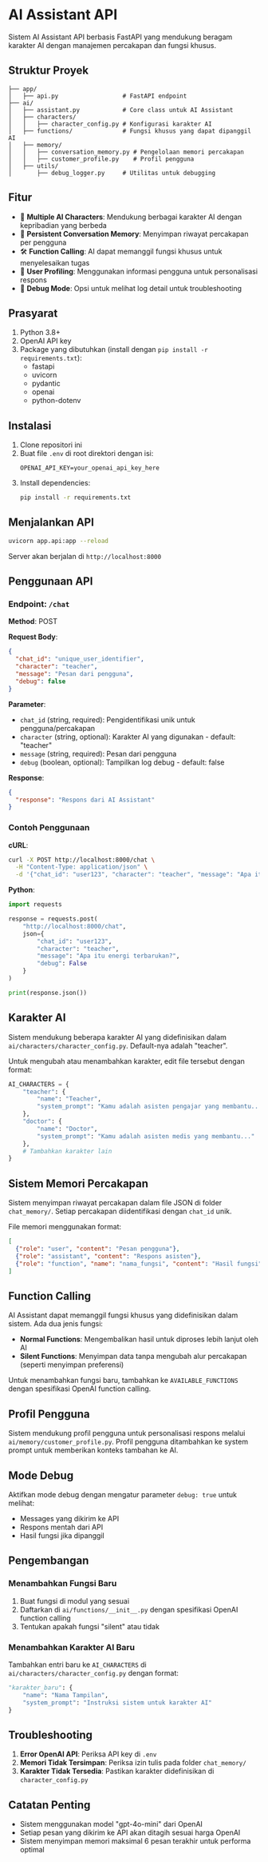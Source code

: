 # AI Assistant API

Sistem AI Assistant API berbasis FastAPI yang mendukung beragam karakter AI dengan manajemen percakapan dan fungsi khusus.

## Struktur Proyek

```
├── app/
│   ├── api.py                  # FastAPI endpoint
├── ai/
│   ├── assistant.py            # Core class untuk AI Assistant
│   ├── characters/
│   │   ├── character_config.py # Konfigurasi karakter AI
│   ├── functions/              # Fungsi khusus yang dapat dipanggil AI
│   ├── memory/
│   │   ├── conversation_memory.py # Pengelolaan memori percakapan
│   │   ├── customer_profile.py    # Profil pengguna
│   ├── utils/
│       ├── debug_logger.py     # Utilitas untuk debugging
```

## Fitur

- 🤖 **Multiple AI Characters**: Mendukung berbagai karakter AI dengan kepribadian yang berbeda
- 💬 **Persistent Conversation Memory**: Menyimpan riwayat percakapan per pengguna
- 🛠️ **Function Calling**: AI dapat memanggil fungsi khusus untuk menyelesaikan tugas
- 👤 **User Profiling**: Menggunakan informasi pengguna untuk personalisasi respons
- 🐞 **Debug Mode**: Opsi untuk melihat log detail untuk troubleshooting

## Prasyarat

1. Python 3.8+
2. OpenAI API key
3. Package yang dibutuhkan (install dengan `pip install -r requirements.txt`):
   - fastapi
   - uvicorn
   - pydantic
   - openai
   - python-dotenv

## Instalasi

1. Clone repositori ini
2. Buat file `.env` di root direktori dengan isi:
   ```
   OPENAI_API_KEY=your_openai_api_key_here
   ```
3. Install dependencies:
   ```bash
   pip install -r requirements.txt
   ```

## Menjalankan API

```bash
uvicorn app.api:app --reload
```

Server akan berjalan di `http://localhost:8000`

## Penggunaan API

### Endpoint: `/chat`

**Method**: POST

**Request Body**:

```json
{
  "chat_id": "unique_user_identifier",
  "character": "teacher",
  "message": "Pesan dari pengguna",
  "debug": false
}
```

**Parameter**:
- `chat_id` (string, required): Pengidentifikasi unik untuk pengguna/percakapan
- `character` (string, optional): Karakter AI yang digunakan - default: "teacher"
- `message` (string, required): Pesan dari pengguna
- `debug` (boolean, optional): Tampilkan log debug - default: false

**Response**:

```json
{
  "response": "Respons dari AI Assistant"
}
```

### Contoh Penggunaan

**cURL**:
```bash
curl -X POST http://localhost:8000/chat \
  -H "Content-Type: application/json" \
  -d '{"chat_id": "user123", "character": "teacher", "message": "Apa itu energi terbarukan?", "debug": false}'
```

**Python**:
```python
import requests

response = requests.post(
    "http://localhost:8000/chat",
    json={
        "chat_id": "user123",
        "character": "teacher",
        "message": "Apa itu energi terbarukan?",
        "debug": False
    }
)

print(response.json())
```

## Karakter AI

Sistem mendukung beberapa karakter AI yang didefinisikan dalam `ai/characters/character_config.py`. Default-nya adalah "teacher".

Untuk mengubah atau menambahkan karakter, edit file tersebut dengan format:

```python
AI_CHARACTERS = {
    "teacher": {
        "name": "Teacher",
        "system_prompt": "Kamu adalah asisten pengajar yang membantu..."
    },
    "doctor": {
        "name": "Doctor",
        "system_prompt": "Kamu adalah asisten medis yang membantu..."
    },
    # Tambahkan karakter lain
}
```

## Sistem Memori Percakapan

Sistem menyimpan riwayat percakapan dalam file JSON di folder `chat_memory/`. Setiap percakapan diidentifikasi dengan `chat_id` unik.

File memori menggunakan format:
```json
[
  {"role": "user", "content": "Pesan pengguna"},
  {"role": "assistant", "content": "Respons asisten"},
  {"role": "function", "name": "nama_fungsi", "content": "Hasil fungsi"}
]
```

## Function Calling

AI Assistant dapat memanggil fungsi khusus yang didefinisikan dalam sistem. Ada dua jenis fungsi:
- **Normal Functions**: Mengembalikan hasil untuk diproses lebih lanjut oleh AI
- **Silent Functions**: Menyimpan data tanpa mengubah alur percakapan (seperti menyimpan preferensi)

Untuk menambahkan fungsi baru, tambahkan ke `AVAILABLE_FUNCTIONS` dengan spesifikasi OpenAI function calling.

## Profil Pengguna

Sistem mendukung profil pengguna untuk personalisasi respons melalui `ai/memory/customer_profile.py`. Profil pengguna ditambahkan ke system prompt untuk memberikan konteks tambahan ke AI.

## Mode Debug

Aktifkan mode debug dengan mengatur parameter `debug: true` untuk melihat:
- Messages yang dikirim ke API
- Respons mentah dari API
- Hasil fungsi jika dipanggil

## Pengembangan

### Menambahkan Fungsi Baru

1. Buat fungsi di modul yang sesuai
2. Daftarkan di `ai/functions/__init__.py` dengan spesifikasi OpenAI function calling
3. Tentukan apakah fungsi "silent" atau tidak

### Menambahkan Karakter AI Baru

Tambahkan entri baru ke `AI_CHARACTERS` di `ai/characters/character_config.py` dengan format:
```python
"karakter_baru": {
    "name": "Nama Tampilan",
    "system_prompt": "Instruksi sistem untuk karakter AI"
}
```

## Troubleshooting

1. **Error OpenAI API**: Periksa API key di `.env`
2. **Memori Tidak Tersimpan**: Periksa izin tulis pada folder `chat_memory/`
3. **Karakter Tidak Tersedia**: Pastikan karakter didefinisikan di `character_config.py`

## Catatan Penting

- Sistem menggunakan model "gpt-4o-mini" dari OpenAI
- Setiap pesan yang dikirim ke API akan ditagih sesuai harga OpenAI
- Sistem menyimpan memori maksimal 6 pesan terakhir untuk performa optimal